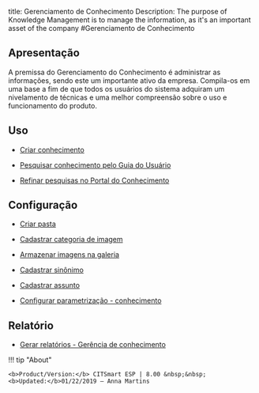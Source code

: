 title: Gerenciamento de Conhecimento
Description: The purpose of Knowledge Management is to manage the information, as it's an important asset of the company 
#Gerenciamento de Conhecimento

Apresentação
----------------

A premissa do Gerenciamento do Conhecimento é administrar as informações, sendo este um importante ativo da empresa. Compila-os em uma base a fim de que todos os usuários do sistema adquiram um nivelamento de técnicas e uma melhor compreensão sobre o uso e funcionamento do produto.

Uso
-------

- [Criar conhecimento](/pt-br/citsmart-esp-8/processes/knowledge/use/create-knowledge.html)

- [Pesquisar conhecimento pelo Guia do Usuário](/pt-br/citsmart-esp-8/processes/knowledge/use/search-knowledge-by-user-guide.html)

- [Refinar pesquisas no Portal do Conhecimento](/pt-br/citsmart-esp-8/processes/knowledge/configuration/refine-search-knowledge-portal.html)

Configuração
-----------------

- [Criar pasta](/pt-br/citsmart-esp-8/processes/knowledge/configuration/create-folder.html)

- [Cadastrar categoria de imagem](/pt-br/citsmart-esp-8/processes/knowledge/configuration/register-image-category.html)

- [Armazenar imagens na galeria](/pt-br/citsmart-esp-8/processes/knowledge/configuration/store-images-gallery.html)

- [Cadastrar sinônimo](/pt-br/citsmart-esp-8/processes/knowledge/configuration/register-synonym.html)

- [Cadastrar assunto](/pt-br/citsmart-esp-8/processes/knowledge/configuration/register-subject.html)

- [Configurar parametrização - conhecimento](/pt-br/citsmart-esp-8/platform-administration/parameters-list/configure-parametrization-knowledge.html)

Relatório
-----------

- [Gerar relatórios - Gerência de conhecimento](/pt-br/citsmart-esp-8/processes/knowledge/configuration/generate-reports-knowledge-management.html)

!!! tip "About"

    <b>Product/Version:</b> CITSmart ESP | 8.00 &nbsp;&nbsp;
    <b>Updated:</b>01/22/2019 – Anna Martins
